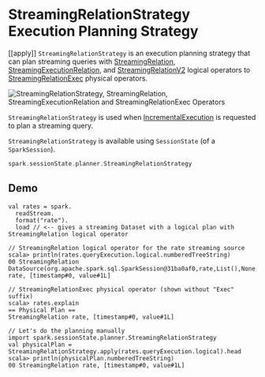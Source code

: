 # StreamingRelationStrategy Execution Planning Strategy

[[apply]]
`StreamingRelationStrategy` is an execution planning strategy that can plan streaming queries with [StreamingRelation](logical-operators/StreamingRelation.md), [StreamingExecutionRelation](StreamingExecutionRelation.md), and [StreamingRelationV2](logical-operators/StreamingRelationV2.md) logical operators to [StreamingRelationExec](physical-operators/StreamingRelationExec.md) physical operators.

![StreamingRelationStrategy, StreamingRelation, StreamingExecutionRelation and StreamingRelationExec Operators](images/StreamingRelationStrategy-apply.png)

`StreamingRelationStrategy` is used when [IncrementalExecution](IncrementalExecution.md) is requested to plan a streaming query.

`StreamingRelationStrategy` is available using `SessionState` (of a `SparkSession`).

```scala
spark.sessionState.planner.StreamingRelationStrategy
```

## Demo

```text
val rates = spark.
  readStream.
  format("rate").
  load // <-- gives a streaming Dataset with a logical plan with StreamingRelation logical operator

// StreamingRelation logical operator for the rate streaming source
scala> println(rates.queryExecution.logical.numberedTreeString)
00 StreamingRelation DataSource(org.apache.spark.sql.SparkSession@31ba0af0,rate,List(),None,List(),None,Map(),None), rate, [timestamp#0, value#1L]

// StreamingRelationExec physical operator (shown without "Exec" suffix)
scala> rates.explain
== Physical Plan ==
StreamingRelation rate, [timestamp#0, value#1L]

// Let's do the planning manually
import spark.sessionState.planner.StreamingRelationStrategy
val physicalPlan = StreamingRelationStrategy.apply(rates.queryExecution.logical).head
scala> println(physicalPlan.numberedTreeString)
00 StreamingRelation rate, [timestamp#0, value#1L]
```

